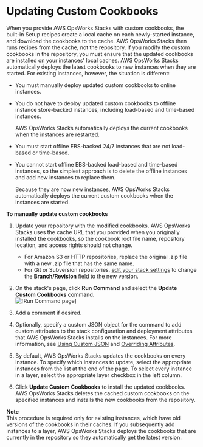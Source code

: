 # Updating Custom Cookbooks<a name="workingcookbook-installingcustom-enable-update"></a>

When you provide AWS OpsWorks Stacks with custom cookbooks, the built\-in Setup recipes create a local cache on each newly\-started instance, and download the cookbooks to the cache\. AWS OpsWorks Stacks then runs recipes from the cache, not the repository\. If you modify the custom cookbooks in the repository, you must ensure that the updated cookbooks are installed on your instances' local caches\. AWS OpsWorks Stacks automatically deploys the latest cookbooks to new instances when they are started\. For existing instances, however, the situation is different: 
+ You must manually deploy updated custom cookbooks to online instances\.
+ You do not have to deploy updated custom cookbooks to offline instance store\-backed instances, including load\-based and time\-based instances\.

  AWS OpsWorks Stacks automatically deploys the current cookbooks when the instances are restarted\. 
+ You must start offline EBS\-backed 24/7 instances that are not load\-based or time\-based\.
+ You cannot start offline EBS\-backed load\-based and time\-based instances, so the simplest approach is to delete the offline instances and add new instances to replace them\.

  Because they are now new instances, AWS OpsWorks Stacks automatically deploys the current custom cookbooks when the instances are started\.

**To manually update custom cookbooks**

1. Update your repository with the modified cookbooks\. AWS OpsWorks Stacks uses the cache URL that you provided when you originally installed the cookbooks, so the cookbook root file name, repository location, and access rights should not change\. 
   + For Amazon S3 or HTTP repositories, replace the original \.zip file with a new \.zip file that has the same name\.
   + For Git or Subversion repositories, [edit your stack settings](workingstacks-edit.md) to change the **Branch/Revision** field to the new version\.

1. On the stack's page, click **Run Command** and select the **Update Custom Cookbooks** command\.  
![\[Run Command page\]](http://docs.aws.amazon.com/opsworks/latest/userguide/images/update_cookbooks.png)

1. Add a comment if desired\.

1. Optionally, specify a custom JSON object for the command to add custom attributes to the stack configuration and deployment attributes that AWS OpsWorks Stacks installs on the instances\. For more information, see [Using Custom JSON](workingstacks-json.md) and [Overriding Attributes](workingcookbook-attributes.md)\.

1. By default, AWS OpsWorks Stacks updates the cookbooks on every instance\. To specify which instances to update, select the appropriate instances from the list at the end of the page\. To select every instance in a layer, select the appropriate layer checkbox in the left column\.

1. Click **Update Custom Cookbooks** to install the updated cookbooks\. AWS OpsWorks Stacks deletes the cached custom cookbooks on the specified instances and installs the new cookbooks from the repository\.

**Note**  
This procedure is required only for existing instances, which have old versions of the cookbooks in their caches\. If you subsequently add instances to a layer, AWS OpsWorks Stacks deploys the cookbooks that are currently in the repository so they automatically get the latest version\.
